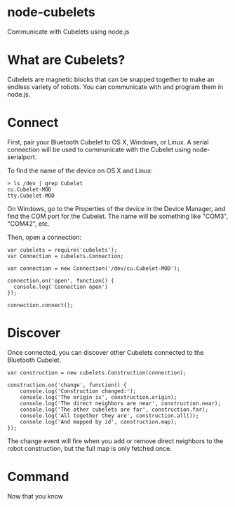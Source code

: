 node-cubelets
=============

Communicate with Cubelets using node.js

What are Cubelets?
==================

Cubelets are magnetic blocks that can be snapped together to make an endless variety of robots. You can communicate with and program them in node.js.

Connect
=======

First, pair your Bluetooth Cubelet to OS X, Windows, or Linux. A serial connection will be used to communicate with the Cubelet using node-serialport.

To find the name of the device on OS X and Linux:

```
> ls /dev | grep Cubelet
cu.Cubelet-MOD
tty.Cubelet-MOD
```

On Windows, go to the Properties of the device in the Device Manager, and find the COM port for the Cubelet. The name will be something like "COM3", "COM42", etc.

Then, open a connection:

```
var cubelets = require('cubelets');
var Connection = cubelets.Connection;

var connection = new Connection('/dev/cu.Cubelet-MOD');

connection.on('open', function() {
  console.log('Connection open')
});

connection.connect();

```

Discover
========

Once connected, you can discover other Cubelets connected to the Bluetooth Cubelet.

```
var construction = new cubelets.Construction(connection);

construction.on('change', function() {
    console.log('Construction changed:');
    console.log('The origin is', construction.origin);
    console.log('The direct neighbors are near', construction.near);
    console.log('The other cubelets are far', construction.far);
    console.log('All together they are', construction.all());
    console.log('And mapped by id', construction.map);
});
```

The change event will fire when you add or remove direct neighbors to the robot construction, but the full map is only fetched once.

Command
=======

Now that you know 

